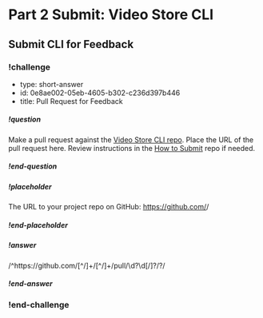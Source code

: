# Part 2 Submit: Video Store CLI

## Submit CLI for Feedback

<!-- prettier-ignore-start -->
### !challenge

* type: short-answer
* id: 0e8ae002-05eb-4605-b302-c236d397b446
* title: Pull Request for Feedback

##### !question

Make a pull request against the [Video Store CLI repo](https://github.com/AdaGold/video-store-cli). Place the URL of the pull request here. Review instructions in the [How to Submit](../ada-project-practices/how-to-submit.md) repo if needed.

##### !end-question

##### !placeholder
The URL to your project repo on GitHub: https://github.com/<your-username>/<project-name>
##### !end-placeholder

##### !answer

/^https:\/\/github\.com\/[^\/]+\/[^\/]+\/pull\/\d?\d[\/]?/?/

##### !end-answer

### !end-challenge

<!-- prettier-ignore-end -->

